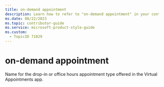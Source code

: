 ```yaml
---
title: on-demand appointment
description: Learn how to refer to "on-demand appointment" in your content.
ms.date: 08/22/2023
ms.topic: contributor-guide
ms.service: microsoft-product-style-guide
ms.custom:
  - TopicID 71829
---
```



# on-demand appointment

Name for the drop-in or office hours appointment type offered in the Virtual Appointments app.  

